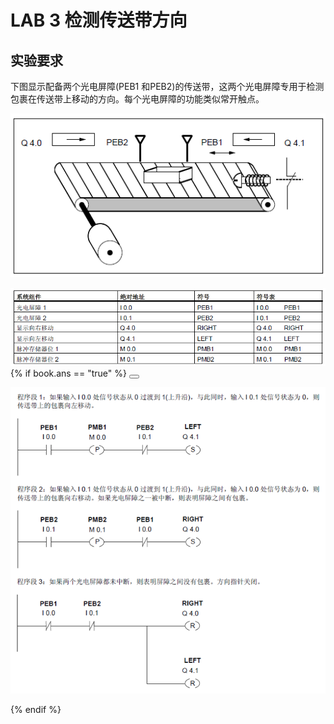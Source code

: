 # LAB 3  检测传送带方向

## 实验要求
下图显示配备两个光电屏障(PEB1 和PEB2)的传送带，这两个光电屏障专用于检测包裹在传送带上移动的方向。每个光电屏障的功能类似常开触点。

![LAB3](image/lab3-1.png)

<!--sec data-title="符号表" data-id="symbol" data-show=true ces-->
![符号表](image/lab3-2.png)
{% if book.ans == "true" %}
<button class="section" target="ans" show="显示参考梯形图" hide="隐藏参考梯形图"></button>
<!--endsec-->

<!--sec data-title="参考梯形图" data-id="ans" data-show=false ces-->
![参考梯形图](image/lab3-3.png)
<!--endsec-->
{% endif %}